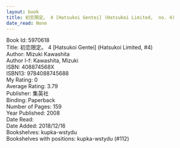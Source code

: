```yaml
---
layout: book
title: 初恋限定。 4 [Hatsukoi Gentei] (Hatsukoi Limited,  no. 4)
date_read: None
---
```


Book Id: 5970618<br />
Title: 初恋限定。 4 [Hatsukoi Gentei] (Hatsukoi Limited, #4)<br />
Author: Mizuki Kawashita<br />
Author l-f: Kawashita, Mizuki<br />
ISBN: 408874568X<br />
ISBN13: 9784088745688<br />
My Rating: 0<br />
Average Rating: 3.79<br />
Publisher: 集英社<br />
Binding: Paperback<br />
Number of Pages: 159<br />
Year Published: 2008<br />
Date Read: <br />
Date Added: 2018/12/16<br />
Bookshelves: kupka-wstydu<br />
Bookshelves with positions: kupka-wstydu (#112)<br />

